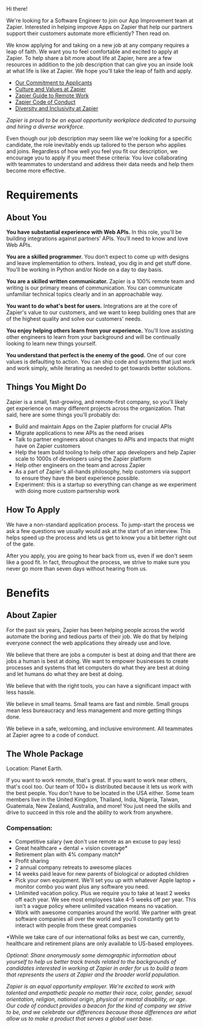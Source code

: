 Hi there!

We're looking for a Software Engineer to join our App Improvement team at Zapier. Interested in helping improve Apps on Zapier that help our partners support their customers automate more efficiently? Then read on.

We know applying for and taking on a new job at any company requires a leap of faith. We want you to feel comfortable and excited to apply at Zapier. To help share a bit more about life at Zapier, here are a few resources in addition to the job description that can give you an inside look at what life is like at Zapier. We hope you'll take the leap of faith and apply.

- [Our Commitment to Applicants](https://workable.com/nr?l=https%3A%2F%2Fzapier.com%2Fjobs%2Four-commitment-to-applicants%2F)
- [Culture and Values at Zapier](https://workable.com/nr?l=https%3A%2F%2Fzapier.com%2Fjobs%2Fculture-and-values-at-zapier%2F)
- [Zapier Guide to Remote Work](https://workable.com/nr?l=https%3A%2F%2Fzapier.com%2Flearn%2Fthe-ultimate-guide-to-remote-working%2F)
- [Zapier Code of Conduct](https://workable.com/nr?l=https%3A%2F%2Fzapier.com%2Fjobs%2Fzapier-code-of-conduct%2F)
- [Diversity and Inclusivity at Zapier](https://workable.com/nr?l=https%3A%2F%2Fzapier.com%2Fjobs%2Fworking-on-diversity-and-inclusivity%2F)

_Zapier is proud to be an equal opportunity workplace dedicated to pursuing and hiring a diverse workforce._

Even though our job description may seem like we're looking for a specific candidate, the role inevitably ends up tailored to the person who applies and joins. Regardless of how well you feel you fit our description, we encourage you to apply if you meet these criteria:
You love collaborating with teammates to understand and address their data needs and help them become more effective.

# Requirements

## About You

**You have substantial experience with Web APIs.** In this role, you'll be building integrations against partners' APIs. You'll need to know and love Web APIs.

**You are a skilled programmer.** You don’t expect to come up with designs and leave implementation to others. Instead, you dig in and get stuff done. You'll be working in Python and/or Node on a day to day basis.

**You are a skilled written communicator.** Zapier is a 100% remote team and writing is our primary means of communication. You can communicate unfamiliar technical topics clearly and in an approachable way.

**You want to do what's best for users.** Integrations are at the core of Zapier's value to our customers, and we want to keep building ones that are of the highest quality and solve our customers' needs.

**You enjoy helping others learn from your experience.** You'll love assisting other engineers to learn from your background and will be continually looking to learn new things yourself.

**You understand that perfect is the enemy of the good.** One of our core values is defaulting to action. You can ship code and systems that just work and work simply, while iterating as needed to get towards better solutions.

## Things You Might Do

Zapier is a small, fast-growing, and remote-first company, so you'll likely get experience on many different projects across the organization. That said, here are some things you'll probably do:

- Build and maintain Apps on the Zapier platform for crucial APIs
- Migrate applications to new APIs as the need arises
- Talk to partner engineers about changes to APIs and impacts that might have on Zapier customers
- Help the team build tooling to help other app developers and help Zapier scale to 1000s of developers using the Zapier platform
- Help other engineers on the team and across Zapier
- As a part of Zapier's all-hands philosophy, help customers via support to ensure they have the best experience possible.
- Experiment: this is a startup so everything can change as we experiment with doing more custom partnership work

## How To Apply

We have a non-standard application process. To jump-start the process we ask a few questions we usually would ask at the start of an interview. This helps speed up the process and lets us get to know you a bit better right out of the gate.

After you apply, you are going to hear back from us, even if we don't seem like a good fit. In fact, throughout the process, we strive to make sure you never go more than seven days without hearing from us.

# Benefits

## About Zapier

For the past six years, Zapier has been helping people across the world automate the boring and tedious parts of their job. We do that by helping everyone connect the web applications they already use and love.

We believe that there are jobs a computer is best at doing and that there are jobs a human is best at doing. We want to empower businesses to create processes and systems that let computers do what they are best at doing and let humans do what they are best at doing.

We believe that with the right tools, you can have a significant impact with less hassle.

We believe in small teams. Small teams are fast and nimble. Small groups mean less bureaucracy and less management and more getting things done.

We believe in a safe, welcoming, and inclusive environment. All teammates at Zapier agree to a code of conduct.

## The Whole Package

Location: Planet Earth.

If you want to work remote, that's great. If you want to work near others, that's cool too. Our team of 100+ is distributed because it lets us work with the best people. You don't have to be located in the USA either. Some team members live in the United Kingdom, Thailand, India, Nigeria, Taiwan, Guatemala, New Zealand, Australia, and more! You just need the skills and drive to succeed in this role and the ability to work from anywhere.

### Compensation:

- Competitive salary (we don't use remote as an excuse to pay less)
- Great healthcare + dental + vision coverage\*
- Retirement plan with 4% company match\*
- Profit sharing
- 2 annual company retreats to awesome places
- 14 weeks paid leave for new parents of biological or adopted children
- Pick your own equipment. We'll set you up with whatever Apple laptop + monitor combo you want plus any software you need.
- Unlimited vacation policy. Plus we require you to take at least 2 weeks off each year. We see most employees take 4-5 weeks off per year. This isn't a vague policy where unlimited vacation means no vacation.
- Work with awesome companies around the world. We partner with great software companies all over the world and you'll constantly get to interact with people from these great companies

\*While we take care of our international folks as best we can, currently, healthcare and retirement plans are only available to US-based employees.

_Optional: Share anonymously some demographic information about yourself to help us better track trends related to the backgrounds of candidates interested in working at Zapier in order for us to build a team that represents the users at Zapier and the broader world population._

_Zapier is an equal opportunity employer. We're excited to work with talented and empathetic people no matter their race, color, gender, sexual orientation, religion, national origin, physical or mental disability, or age. Our code of conduct provides a beacon for the kind of company we strive to be, and we celebrate our differences because those differences are what allow us to make a product that serves a global user base._
